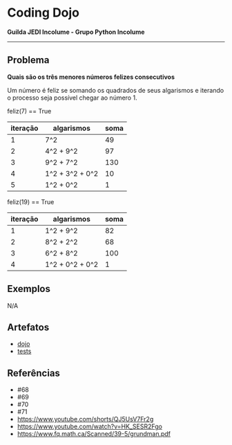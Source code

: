 # Coding Dojo

**Guilda JEDI Incolume - Grupo Python Incolume**

---

## Problema

**Quais são os três menores números felizes consecutivos**

Um número é feliz se somando os quadrados de seus algarismos e iterando o processo seja possível chegar ao número 1.

feliz(7) == True

iteração|algarismos|soma
----|---|----
1|7^2 | 49
2|4^2 + 9^2|  97
3|9^2 + 7^2|130
4|1^2 + 3^2 + 0^2| 10
5|1^2 + 0^2| 1


feliz(19) == True

iteração|algarismos|soma
----|---|----
1|1^2 + 9^2 | 82
2|8^2 + 2^2|  68
3|6^2 + 8^2| 100
4|1^2 + 0^2 + 0^2| 1

## Exemplos

N/A


## Artefatos

- [dojo](./__init__.py)
- [tests](./test_20240508.py)


## Referências
- #68
- #69
- #70
- #71
- https://www.youtube.com/shorts/QJ5UsV7Fr2g
- https://www.youtube.com/watch?v=HK_SESR2Fgo
- https://www.fq.math.ca/Scanned/39-5/grundman.pdf

